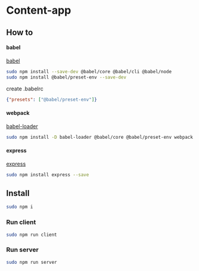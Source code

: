 # Content-app

## How to
#### babel
[babel](https://babeljs.io/setup#installation)
```bash
sudo npm install --save-dev @babel/core @babel/cli @babel/node
sudo npm install @babel/preset-env --save-dev
```
create .babelrc
```json
{"presets": ["@babel/preset-env"]}
```

#### webpack
[babel-loader](https://github.com/babel/babel-loader)
```bash
sudo npm install -D babel-loader @babel/core @babel/preset-env webpack webpack-dev-server webpack-cli --save-dev
```

#### express
[express](https://expressjs.com/ru/starter/installing.html)
```bash
sudo npm install express --save
```

## Install
```bash
sudo npm i
```

### Run client
```bash
sudo npm run client
```
### Run server
```bash
sudo npm run server
```
